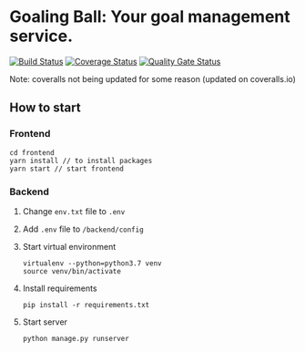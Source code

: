 # Goaling Ball: Your goal management service.
[![Build Status](https://travis-ci.org/swsnu/swpp2020-team13.svg?branch=master)](https://travis-ci.org/swsnu/swpp2020-team13)
[![Coverage Status](https://coveralls.io/repos/github/swsnu/swpp2020-team13/badge.svg?branch=master)](https://coveralls.io/github/swsnu/swpp2020-team13?branch=master)
[![Quality Gate Status](https://sonarcloud.io/api/project_badges/measure?project=swsnu_swpp2020-team13&metric=alert_status)](https://sonarcloud.io/dashboard?id=swsnu_swpp2020-team13)

Note: coveralls not being updated for some reason (updated on coveralls.io)
## How to start

### Frontend

```
cd frontend
yarn install // to install packages
yarn start // start frontend
```

### Backend

1. Change `env.txt` file to `.env` 
2. Add `.env` file to `/backend/config`
3. Start virtual environment

    ```
    virtualenv --python=python3.7 venv
    source venv/bin/activate
    ```

4. Install requirements

    ```
    pip install -r requirements.txt
    ```

5. Start server

    ```
    python manage.py runserver
    ```

